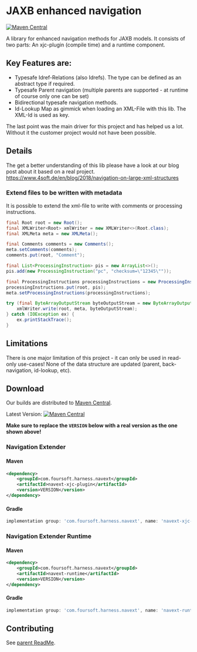 # JAXB enhanced navigation

[![Maven Central](https://maven-badges.herokuapp.com/maven-central/com.foursoft.harness.navext/navext-parent/badge.svg)](https://mvnrepository.com/artifact/com.foursoft.harness.navext)

A library for enhanced navigation methods for JAXB models.
It consists of two parts: An xjc-plugin (compile time) and a runtime component.

## Key Features are:

- Typesafe Idref-Relations (also Idrefs). The type can be defined as an abstract type if required.
- Typesafe Parent navigation (multiple parents are supported - at runtime of course only one can be set)
- Bidirectional typesafe navigation methods.
- Id-Lookup Map as gimmick when loading an XML-File with this lib. The XML-Id is used as key.

The last point was the main driver for this project and has helped us a lot. Without it the customer project would not
have been possible.

## Details

The get a better understanding of this lib please have a look at our blog post about it based on a real project.
https://www.4soft.de/en/blog/2018/navigation-on-large-xml-structures

### Extend files to be written with metadata

It is possible to extend the xml-file to write with comments or processing instructions.

```java
final Root root = new Root();
final XMLWriter<Root> xmlWriter = new XMLWriter<>(Root.class);
final XMLMeta meta = new XMLMeta();

final Comments comments = new Comments();
meta.setComments(comments);
comments.put(root, "Comment");

final List<ProcessingInstruction> pis = new ArrayList<>();
pis.add(new ProcessingInstruction("pc", "checksum=\"12345\""));

final ProcessingInstructions processingInstructions = new ProcessingInstructions();
processingInstructions.put(root, pis);
meta.setProcessingInstructions(processingInstructions);

try (final ByteArrayOutputStream byteOutputStream = new ByteArrayOutputStream()) {
    xmlWriter.write(root, meta, byteOutputStream);
} catch (IOException ex) {
    ex.printStackTrace();
}
```

## Limitations

There is one major limitation of this project - it can only be used in read-only use-cases!
None of the data structure are updated (parent, back-navigation, id-lookup, etc).

## Download

Our builds are distributed to [Maven Central](https://mvnrepository.com/artifact/com.foursoft.harness.navext).

Latest
Version: [![Maven Central](https://maven-badges.herokuapp.com/maven-central/com.foursoft.harness.navext/navext-parent/badge.svg)](https://mvnrepository.com/artifact/com.foursoft.harness.navext)

**Make sure to replace the `VERSION` below with a real version as the one shown above!**

### Navigation Extender

#### Maven

```xml
<dependency>
    <groupId>com.foursoft.harness.navext</groupId>
    <artifactId>navext-xjc-plugin</artifactId>
    <version>VERSION</version>
</dependency>
```

#### Gradle

```groovy
implementation group: 'com.foursoft.harness.navext', name: 'navext-xjc-plugin', version: 'VERSION'
```

### Navigation Extender Runtime

#### Maven

```xml
<dependency>
    <groupId>com.foursoft.harness.navext</groupId>
    <artifactId>navext-runtime</artifactId>
    <version>VERSION</version>
</dependency>
```

#### Gradle

```groovy
implementation group: 'com.foursoft.harness.navext', name: 'navext-runtime', version: 'VERSION'
```

## Contributing

See [parent ReadMe](https://github.com/4Soft-de/harness-model/blob/develop/README.md#contributing).